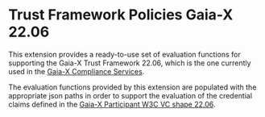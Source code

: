 # Trust Framework Policies Gaia-X 22.06

This extension provides a ready-to-use set of evaluation functions for supporting the Gaia-X Trust Framework 22.06, which is the one currently
used in the [Gaia-X Compliance Services](https://gitlab.com/gaia-x/lab/compliance/gx-compliance).

The evaluation functions provided by this extension are populated with the appropriate json paths in order to
support the evaluation of the credential claims defined in the [Gaia-X Participant W3C VC shape 22.06](https://registry.gaia-x.eu/v2206/api/shape). 

  